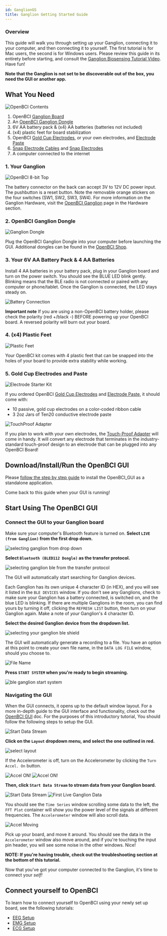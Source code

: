 ```yaml
---
id: GanglionGS
title: Ganglion Getting Started Guide
---
```

### Overview

This guide will walk you through setting up your Ganglion, connecting it to your computer, and then connecting it to yourself. The first tutorial is for Mac users, the second is for Windows users. Please review this guide in its entirety before starting, and consult the [Ganglion Biosensing Tutorial Video](https://youtu.be/l13R_99h0qQ). Have fun!

**Note that the Ganglion is not set to be discoverable out of the box, you need the GUI or another app.**

## What You Need

![OpenBCI Contents](assets/GettingStartedImages/ganglion_what_you_need.png)

 1. OpenBCI [Ganglion Board](https://shop.openbci.com/collections/frontpage/products/ganglion-board)
 2. An [OpenBCI Ganglion Dongle](https://shop.openbci.com/products/ganglion-dongle)
 3. 6V AA battery pack & (x4) AA batteries (batteries not included)
 4. (x4) plastic feet for board stabilization
 5. OpenBCI [Gold Cup Electrodes](http://shop.openbci.com/collections/frontpage/products/openbci-gold-cup-electrodes?variant=9056028163), or your own electrodes, and [Electrode Paste](http://shop.openbci.com/collections/frontpage/products/ten20-conductive-paste-2oz-jars)
 6. [Snap Electrode Cables](http://shop.openbci.com/collections/frontpage/products/emg-ecg-snap-electrode-cables?variant=32372786958) and [Snap Electrodes](http://shop.openbci.com/collections/frontpage/products/skintact-f301-pediatric-foam-solid-gel-electrodes-30-pack?variant=29467659395)
 7. A computer connected to the internet

### 1. Your Ganglion

![OpenBCI 8-bit Top](assets/GettingStartedImages/ganglion_head_shot.jpg)

The battery connector on the back can accept 3V to 12V DC power input. The pushbutton is a reset button. Note the removable orange stickers on the four switches (SW1, SW2, SW3, SW4). For more information on the Ganglion Hardware, visit the [OpenBCI Ganglion](03Ganglion/01-GanglionBoard.md) page in the Hardware section.

### 2. OpenBCI Ganglion Dongle

![Ganglion Dongle](assets/GettingStartedImages/Ganglion_dongle.jpeg)

Plug the OpenBCI Ganglion Dongle into your computer before launching the GUI. Additional dongles can be found in the [OpenBCI Shop](https://shop.openbci.com/products/ganglion-dongle).

### 3. Your 6V AA Battery Pack & 4 AA Batteries

Install 4 AA batteries in your battery pack, plug in your Ganglion board and turn on the power switch. You should see the BLUE LED blink gently. Blinking means that the BLE radio is not connected or paired with any computer or phone/tablet. Once the Ganglion is connected, the LED stays steady on.

![Battery Connection](assets/GettingStartedImages/ganglion_batteryConnection.png)

**Important note**
If you are using a non-OpenBCI battery holder, please check the polarity (red +/black -) BEFORE powering up your OpenBCI board. A reversed polarity will burn out your board.

### 4. (x4) Plastic Feet

![Plastic Feet](assets/GettingStartedImages/ganglion_wPlasticFeet.png)

Your OpenBCI kit comes with 4 plastic feet that can be snapped into the holes of your board to provide extra stability while working.

### 5. Gold Cup Electrodes and Paste

![Electrode Starter Kit](assets/GettingStartedImages/electrodeStarterKit.png)

If you ordered OpenBCI [Gold Cup Electrodes](http://shop.openbci.com/collections/frontpage/products/openbci-gold-cup-electrodes?variant=9056028163) and [Electrode Paste](http://shop.openbci.com/collections/frontpage/products/ten20-conductive-paste-2oz-jars), it should come with:

 * 10 passive, gold cup electrodes on a color-coded ribbon cable
 * 3 2oz Jars of Ten20 conductive electrode paste

![TouchProof Adapter](assets/GettingStartedImages/touch_proof.jpg)

If you plan to work with your own electrodes, the [Touch-Proof Adapter](http://shop.openbci.com/collections/frontpage/products/touch-proof-electrode-cable-adapter?variant=31007211715) will come in handy. It will convert any electrode that terminates in the industry-standard touch-proof design to an electrode that can be plugged into any OpenBCI Board!

## Download/Install/Run the OpenBCI GUI

Please [follow the step by step guide](06Software/01-OpenBCISoftware/01-OpenBCI_GUI.md#installing-the-openbci-gui-as-a-standalone-application) to install the OpenBCI_GUI as a standalone application.

Come back to this guide when your GUI is running!

## Start Using The OpenBCI GUI

### Connect the GUI to your Ganglion board

Make sure your computer's Bluetooth feature is turned on. **Select `LIVE (from Ganglion)` from the first drop down.**

![selecting ganglion from drop down](assets/GettingStartedImages/ble112_ganglion_select_ganglion.png)

**Select `Bluetooth (BLED112 Dongle)` as the transfer protocol.**

![selecting ganglion ble from the transfer protocol](assets/GettingStartedImages/ble112_ganglion_select.png)

The GUI will automatically start searching for Ganglion devices.

Each Ganglion has its own unique 4 character ID (in HEX), and you will see it listed in the `BLE DEVICES` window. If you don't see any Ganglions, check to make sure your Ganglion has a battery connected, is switched on, and the blue LED is blinking. If there are multiple Ganglions in the room, you can find yours by turning it off, clicking the `REFRESH LIST` button, then turn on your Ganglion again. Make a note of *your* Ganglion's 4 character ID.  

**Select the desired Ganglion device from the dropdown list.**

![selecting your ganglion ble shield](assets/GettingStartedImages/ble112_ganglion_select_peripheral.png)

The GUI will automatically generate a recording to a file. You have an option at this point to create your own file name, in the `DATA LOG FILE` window, should you choose to.

![File Name](assets/GettingStartedImages/ble112_ganglion_fileName.png)

**Press `START SYSTEM` when you're ready to begin streaming.**

![ble ganglion start system](assets/GettingStartedImages/ble112_ganglion_start_system.png)

### Navigating the GUI

When the GUI connects, it opens up to the default window layout. For a more in-depth guide to the GUI interface and functionality, check out the [OpenBCI GUI](06Software/01-OpenBCISoftware/01-OpenBCI_GUI.md) doc. For the purposes of this introductory tutorial, You should follow the following steps to setup the GUI.  

![Start Data Stream](assets/GettingStartedImages/ganglion_connected-idle-GUIv4.png)

**Click on the `Layout` dropdown menu, and select the one outlined in red.**

![select layout](assets/GettingStartedImages/ganglion_select-layout.png)

If the Accelerometer is off, turn on the Accelerometer by clicking the `Turn Accel. On` button.

![Accel ON!](assets/GettingStartedImages/ganglion_accel-ON.jpg)
![Accel ON!](assets/GettingStartedImages/ganglion_accel-ON.png)

**Then, click `Start Data Stream` to stream data from your Ganglion board.**

![Start Data Stream](assets/GettingStartedImages/ganglion_Start.png)
![First Live Ganglion Data](assets/GettingStartedImages/ganglion_first-data.jpg)  

You should see the `Time Series` window scrolling some data to the left, the `FFT Plot` container will show you the power level of the signals at different frequencies. The `Accelerometer` window will also scroll data.  

![Accel Moving](assets/GettingStartedImages/ganglion_moving-accelerometer.jpg)

Pick up your board, and move it around. You should see the data in the `Accelerometer` window also move around, and if you're touching the input pin header, you will see some noise in the other windows. Nice!  

**NOTE: If you're having trouble, check out the troubleshooting section at the bottom of this tutorial.**

Now that you've got your computer connected to the Ganglion, it's time to connect your *self!*


## Connect yourself to OpenBCI
To learn how to connect yourself to OpenBCI using your newly set up board, see the following tutorials:
* [EEG Setup](01GettingStarted/02-Biosensing-Setups/01-EEG-Setup.md)
* [EMG Setup](01GettingStarted/02-Biosensing-Setups/02-EMG-Setup.md)
* [ECG Setup](01GettingStarted/02-Biosensing-Setups/03-ECG-Setup.md)
